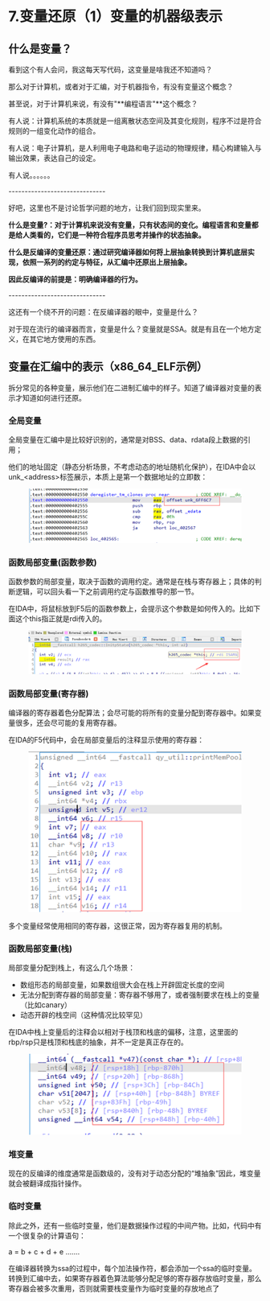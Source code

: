 # 7.变量还原（1）变量的机器级表示

## 什么是变量？

看到这个有人会问，我这每天写代码，这变量是啥我还不知道吗？

那么对于计算机，或者对于汇编，对于机器指令，有没有变量这个概念？

甚至说，对于计算机来说，有没有"**编程语言"**这个概念？

有人说：计算机系统的本质就是一组离散状态空间及其变化规则，程序不过是符合规则的一组变化动作的组合。

有人说：电子计算机，是人利用电子电路和电子运动的物理规律，精心构建输入与输出效果，表达自己的设定。

有人说。。。。。。

\------------------------------

好吧，这里也不是讨论哲学问题的地方，让我们回到现实里来。

**什么是变量?：对于计算机来说没有变量，只有状态间的变化。编程语言和变量都是给人类看的，它们是一种符合程序员思考并操作的状态抽象。**

**什么是反编译的变量还原：通过研究编译器如何将上层抽象转换到计算机底层实现，依照一系列的约定与特征，从汇编中还原出上层抽象。**

**因此反编译的前提是：明确编译器的行为。**

\------------------------------

这还有一个绕不开的问题：在反编译器的眼中，变量是什么？

对于现在流行的编译器而言，变量是什么？变量就是SSA。就是有且在一个地方定义，在其它地方使用的东西。



## 变量在汇编中的表示（x86\_64\_ELF示例）



拆分常见的各种变量，展示他们在二进制汇编中的样子。知道了编译器对变量的表示才知道如何进行还原。

### 全局变量

全局变量在汇编中是比较好识别的，通常是对BSS、data、rdata段上数据的引用；

他们的地址固定（静态分析场景，不考虑动态的地址随机化保护），在IDA中会以unk\_\<address>标签展示，本质上是第一个数据地址的立即数：

<figure><img src="../.gitbook/assets/image (8) (1).png" alt=""><figcaption></figcaption></figure>



### 函数局部变量(函数参数)

函数参数的局部变量，取决于函数的调用约定。通常是在栈与寄存器上；具体的判断逻辑，可以回头看一下之前调用约定与函数推导的那一节。

在IDA中，将鼠标放到F5后的函数参数上，会提示这个参数是如何传入的。比如下面这个this指正就是rdi传入的。

<figure><img src="../.gitbook/assets/image (9).png" alt=""><figcaption></figcaption></figure>

### 函数局部变量(寄存器)

编译器的寄存器着色分配算法；会尽可能的将所有的变量分配到寄存器中。如果变量很多，还会尽可能的复用寄存器。

在IDA的F5代码中，会在局部变量后的注释显示使用的寄存器：

<figure><img src="../.gitbook/assets/image (10).png" alt=""><figcaption></figcaption></figure>

多个变量经常使用相同的寄存器，这很正常，因为寄存器复用的机制。



### 函数局部变量(栈)

局部变量分配到栈上，有这么几个场景：

* 数组形态的局部变量，如果数组很大会在栈上开辟固定长度的空间
* 无法分配到寄存器的局部变量：寄存器不够用了，或者强制要求在栈上的变量（比如canary）
* 动态开辟的栈空间（这种情况比较罕见）

在IDA中栈上变量后的注释会以相对于栈顶和栈底的偏移，注意，这里面的rbp/rsp只是栈顶和栈底的抽象，并不一定是真正存在的。

<figure><img src="../.gitbook/assets/image (11).png" alt=""><figcaption></figcaption></figure>

### 堆变量

现在的反编译的维度通常是函数级的，没有对于动态分配的“堆抽象”因此，堆变量就会被翻译成指针操作。



### 临时变量

除此之外，还有一些临时变量，他们是数据操作过程的中间产物。比如，代码中有一个很复杂的计算语句：

a = b + c + d + e .......

在编译器转换为ssa的过程中，每个加法操作符，都会添加一个ssa的临时变量。转换到汇编中去，如果寄存器着色算法能够分配足够的寄存器存放临时变量，那么寄存器会被多次重用，否则就需要栈变量作为临时变量的存放地点了









